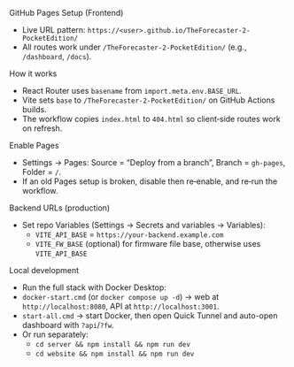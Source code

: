 GitHub Pages Setup (Frontend)

- Live URL pattern: `https://<user>.github.io/TheForecaster-2-PocketEdition/`
- All routes work under `/TheForecaster-2-PocketEdition/` (e.g., `/dashboard`, `/docs`).

How it works
- React Router uses `basename` from `import.meta.env.BASE_URL`.
- Vite sets `base` to `/TheForecaster-2-PocketEdition/` on GitHub Actions builds.
- The workflow copies `index.html` to `404.html` so client‑side routes work on refresh.

Enable Pages
- Settings → Pages: Source = “Deploy from a branch”, Branch = `gh-pages`, Folder = `/`.
- If an old Pages setup is broken, disable then re‑enable, and re‑run the workflow.

Backend URLs (production)
- Set repo Variables (Settings → Secrets and variables → Variables):
  - `VITE_API_BASE` = `https://your-backend.example.com`
  - `VITE_FW_BASE` (optional) for firmware file base, otherwise uses `VITE_API_BASE`

Local development
- Run the full stack with Docker Desktop:
- `docker-start.cmd` (or `docker compose up -d`) → web at `http://localhost:8080`, API at `http://localhost:3001`.
- `start-all.cmd` → start Docker, then open Quick Tunnel and auto-open dashboard with `?api`/`?fw`.
- Or run separately:
  - `cd server && npm install && npm run dev`
  - `cd website && npm install && npm run dev`
